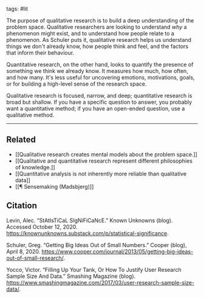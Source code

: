 tags: #lit 

The purpose of qualitative research is to build a deep understanding of the problem space. Qualitative researchers are looking to understand *why* a phenomenon might exist, and to understand how people relate to a phenomenon. As Schuler puts it, qualitative research helps us understand things we don't already know, how people think and feel, and the factors that inform their behaviour. 

Quantitative research, on the other hand, looks to quantify the presence of something we think we already know. It measures how much, how often, and how many. It's less useful for uncovering emotions, motivations, goals, or for building a high-level sense of the research space. 

Qualitative research is focused, narrow, and deep; quantitative research is broad but shallow. If you have a specific question to answer, you probably want a quantitative  method; if you have an open-ended question, use a qualitative method.

---
## Related
- [[Qualitative research creates mental models about the problem space.]]
- [[Qualitative and quantitative research represent different philosophies of knowledge.]]
- [[Quantitative analysis is not inherently more reliable than qualitative data]]
- [[¶ Sensemaking (Madsbjerg)]]

## Citation
Levin, Alec. “StAtIsTiCaL SIgNiFiCaNcE.” Known Unknowns (blog). Accessed October 12, 2020. https://knownunknowns.substack.com/p/statistical-significance.

Schuler, Greg. “Getting Big Ideas Out of Small Numbers.” Cooper (blog), April 8, 2020. https://www.cooper.com/journal/2013/05/getting-big-ideas-out-of-small-research/.

Yocco, Victor. “Filling Up Your Tank, Or How To Justify User Research Sample Size And Data.” Smashing Magazine (blog). https://www.smashingmagazine.com/2017/03/user-research-sample-size-data/.
